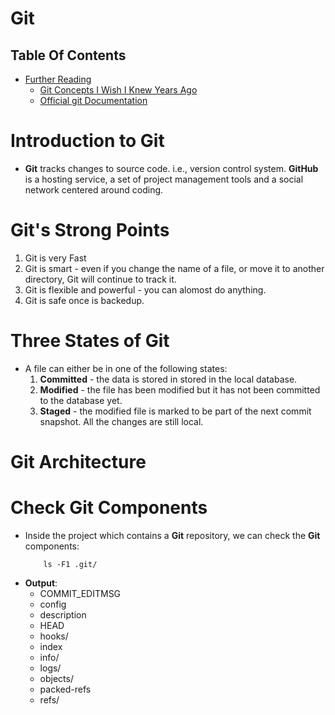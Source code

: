 # Git

## Table Of Contents

- [Further Reading]()
  - [Git Concepts I Wish I Knew Years Ago](https://dev.to/g_abud/advanced-git-reference-1o9j)
  - [Official git Documentation](https://git-scm.com/docs/gittutorial)

# Introduction to Git

- **Git** tracks changes to source code. i.e., version control system. **GitHub** is a hosting service, a set of project management tools and a social network centered around coding.

# Git's Strong Points

1. Git is very Fast
2. Git is smart - even if you change the name of a file, or move it to another directory, Git will continue to track it.
3. Git is flexible and powerful - you can alomost do anything.
4. Git is safe once is backedup.

# Three States of Git

- A file can either be in one of the following states:
  1. **Committed** - the data is stored in stored in the local database.
  2. **Modified** - the file has been modified but it has not been committed to the database yet.
  3. **Staged** - the modified file is marked to be part of the next commit snapshot. All the changes are still local.

# Git Architecture

# Check Git Components

- Inside the project which contains a **Git** repository, we can check the **Git** components:
  ```git
      ls -F1 .git/
  ```
- **Output**:
  - COMMIT_EDITMSG
  - config
  - description
  - HEAD
  - hooks/
  - index
  - info/
  - logs/
  - objects/
  - packed-refs
  - refs/
